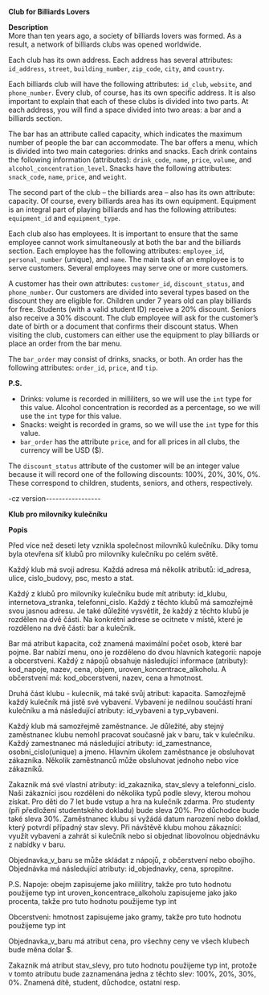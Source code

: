 **Club for Billiards Lovers**

**Description**  
More than ten years ago, a society of billiards lovers was formed. As a result, a network of billiards clubs was opened worldwide.

Each club has its own address. Each address has several attributes: `id_address`, `street`, `building_number`, `zip_code`, `city`, and `country`.

Each billiards club will have the following attributes: `id_club`, `website`, and `phone_number`. Every club, of course, has its own specific address. It is also important to explain that each of these clubs is divided into two parts. At each address, you will find a space divided into two areas: a bar and a billiards section.

The bar has an attribute called capacity, which indicates the maximum number of people the bar can accommodate. The bar offers a menu, which is divided into two main categories: drinks and snacks. Each drink contains the following information (attributes): `drink_code`, `name`, `price`, `volume`, and `alcohol_concentration_level`. Snacks have the following attributes: `snack_code`, `name`, `price`, and `weight`.

The second part of the club – the billiards area – also has its own attribute: capacity. Of course, every billiards area has its own equipment. Equipment is an integral part of playing billiards and has the following attributes: `equipment_id` and `equipment_type`.

Each club also has employees. It is important to ensure that the same employee cannot work simultaneously at both the bar and the billiards section. Each employee has the following attributes: `employee_id`, `personal_number` (unique), and `name`. The main task of an employee is to serve customers. Several employees may serve one or more customers.

A customer has their own attributes: `customer_id`, `discount_status`, and `phone_number`. Our customers are divided into several types based on the discount they are eligible for. Children under 7 years old can play billiards for free. Students (with a valid student ID) receive a 20% discount. Seniors also receive a 30% discount. The club employee will ask for the customer’s date of birth or a document that confirms their discount status. When visiting the club, customers can either use the equipment to play billiards or place an order from the bar menu.

The `bar_order` may consist of drinks, snacks, or both. An order has the following attributes: `order_id`, `price`, and `tip`.

**P.S.**  
- Drinks: volume is recorded in milliliters, so we will use the `int` type for this value. Alcohol concentration is recorded as a percentage, so we will use the `int` type for this value.
- Snacks: weight is recorded in grams, so we will use the `int` type for this value.
- `bar_order` has the attribute `price`, and for all prices in all clubs, the currency will be USD ($).

The `discount_status` attribute of the customer will be an integer value because it will record one of the following discounts: 100%, 20%, 30%, 0%. These correspond to children, students, seniors, and others, respectively.


-cz version----------------- 

**Klub pro milovníky kulečníku** 

**Popis**

Před více než deseti lety vznikla společnost milovníků kulečníku. Díky tomu byla otevřena síť klubů pro milovníky kulečníku po celém světě.

Každý klub má svoji adresu. Každá adresa má několik atributů: id_adresa, ulice, cislo_budovy, psc, mesto a stat.

Každý z klubů pro milovníky kulečníku bude mít atributy: id_klubu, internetova_stranka, telefonni_cislo. Každý z těchto klubů má samozřejmě svou jasnou adresu. Je také důležité vysvětlit, že každý z těchto klubů je rozdělen na dvě části. Na konkrétní adrese se ocitnete v místě, které je rozděleno na dvě části: bar a kulečník.

Bar má atribut kapacita, což znamená maximální počet osob, které bar pojme. Bar nabízí menu, ono je rozděleno do dvou hlavních kategorií: napoje a obcerstveni. Každý z nápojů obsahuje následující informace (atributy): kod_napoje, nazev, cena, objem, uroven_koncentrace_alkoholu. A občerstvení má: kod_obcerstveni, nazev, cena a hmotnost.

Druhá část klubu - kulecnik, má také svůj atribut: kapacita. Samozřejmě každý kulečník má jistě své vybavení. Vybavení je nedílnou součástí hraní kulečníku a má následující atributy: id_vybaveni a typ_vybaveni.

Každý klub má samozřejmě zaměstnance. Je důležité, aby stejný zaměstnanec klubu nemohl pracovat současně jak v baru, tak v kulečníku. Každý zamestnanec má následující atributy: id_zamestnance, osobni_cislo(unique) a jmeno. Hlavním úkolem zaměstnance je obsluhovat zákazníka. Několik zaměstnanců může obsluhovat jednoho nebo více zákazníků.

Zakaznik má své vlastní atributy: id_zakaznika, stav_slevy a telefonni_cislo. Naši zákazníci jsou rozděleni do několika typů podle slevy, kterou mohou získat. Pro děti do 7 let bude vstup a hra na kulečník zdarma. Pro studenty (při předložení studentského dokladu) bude sleva 20%. Pro důchodce bude také sleva 30%. Zaměstnanec klubu si vyžádá datum narození nebo doklad, který potvrdí případný stav slevy. Při návštěvě klubu mohou zákazníci: využít vybavení a zahrát si kulečník nebo si objednat libovolnou objednávku z nabídky v baru.

Objednavka_v_baru se může skládat z nápojů, z občerstvení nebo obojího. Objednávka má následující atributy: id_objednavky, cena, spropitne.

P.S. Napoje: obejm zapisujeme jako mililitry, takže pro tuto hodnotu použijeme typ int uroven_koncentrace_alkoholu zapisujeme jako jako procenta, takže pro tuto hodnotu použijeme typ int

Obcerstveni: hmotnost zapisujeme jako gramy, takže pro tuto hodnotu použijeme typ int

Objednavka_v_baru má atribut cena, pro všechny ceny ve všech klubech bude měna dolar $.

Zakaznik má atribut stav_slevy, pro tuto hodnotu použijeme typ int, protože v tomto atributu bude zaznamenána jedna z těchto slev: 100%, 20%, 30%, 0%. Znamená dítě, student, důchodce, ostatní resp.
